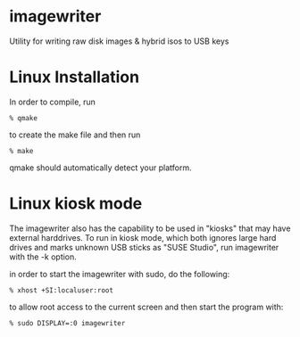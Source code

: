 imagewriter
===========

Utility for writing raw disk images &amp; hybrid isos to USB keys

Linux Installation
===========

In order to compile, run

    % qmake 

to create the make file and then run

    % make

qmake should automatically detect your platform.

Linux kiosk mode
===========

The imagewriter also has the capability to be used in "kiosks" that may have external harddrives.  To run in kiosk mode,
which both ignores large hard drives and marks unknown USB sticks as "SUSE Studio", 
run imagewriter with the -k option.

in order to start the imagewriter with sudo, do the following:

    % xhost +SI:localuser:root

to allow root access to the current screen and then start the program with:
 
    % sudo DISPLAY=:0 imagewriter


